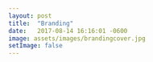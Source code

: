 ```yaml
---
layout: post
title:  "Branding"
date:   2017-08-14 16:16:01 -0600
image: assets/images/brandingcover.jpg
setImage: false
---
```


